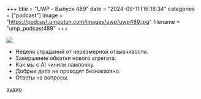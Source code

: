 
+++
title = "UWP - Выпуск 489"
date = "2024-09-11T16:18:34"
categories = ["podcast"]
image = "https://podcast.umputun.com/images/uwp/uwp489.jpg"
filename = "ump_podcast489"
+++

![](https://podcast.umputun.com/images/uwp/uwp489.jpg)

- Неделя страданий от черезмерной отзывчивости.
- Завершение обкатки нового агрегата.
- Как мы с AI чинили лампочку.
- Добрые дела не проходят безнаказано.
- Ответы на вопросы.

  
[аудио](https://podcast.umputun.com/media/ump_podcast489.mp3)
<audio src="https://podcast.umputun.com/media/ump_podcast489.mp3" preload="none"></audio>
